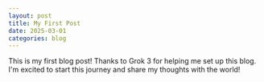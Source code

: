 ```yaml
---
layout: post
title: My First Post 
date: 2025-03-01
categories: blog 
---
```

This is my first blog post! Thanks to Grok 3 for helping me set up this blog. I'm excited to start this journey and share my thoughts with the world!
